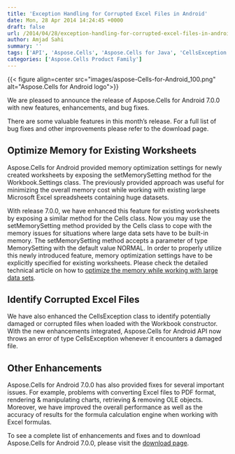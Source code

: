 ```yaml
---
title: 'Exception Handling for Corrupted Excel Files in Android'
date: Mon, 28 Apr 2014 14:24:45 +0000
draft: false
url: /2014/04/28/exception-handling-for-corrupted-excel-files-in-android-using-excel-api/
author: Amjad Sahi
summary: ''
tags: ['API', 'Aspose.Cells', 'Aspose.Cells for Java', 'CellsException', 'Excel Files', 'Java API', 'Large Data Sets', 'Large Excel Files', 'Memory Optimization', 'MemorySetting', 'Worksheet', 'cells', 'java', 'spreadsheet']
categories: ['Aspose.Cells Product Family']
---
```




{{< figure align=center src="images/aspose-Cells-for-Android_100.png" alt="Aspose.Cells for Android logo">}}


We are pleased to announce the release of Aspose.Cells for Android 7.0.0 with new features, enhancements, and bug fixes.

There are some valuable features in this month’s release. For a full list of bug fixes and other improvements please refer to the download page.

## Optimize Memory for Existing Worksheets

Aspose.Cells for Android provided memory optimization settings for newly created worksheets by exposing the setMemorySetting method for the Workbook.Settings class. The previously provided approach was useful for minimizing the overall memory cost while working with existing large Microsoft Excel spreadsheets containing huge datasets.

With release 7.0.0, we have enhanced this feature for existing worksheets by exposing a similar method for the Cells class. Now you may use the setMemorySetting method provided by the Cells class to cope with the memory issues for situations where large data sets have to be built-in memory. The setMemorySetting method accepts a parameter of type MemorySetting with the default value NORMAL. In order to properly utilize this newly introduced feature, memory optimization settings have to be explicitly specified for existing worksheets. Please check the detailed technical article on how to [optimize the memory while working with large data sets][1].

## Identify Corrupted Excel Files

We have also enhanced the CellsException class to identify potentially damaged or corrupted files when loaded with the Workbook constructor. With the new enhancements integrated, Aspose.Cells for Android API now throws an error of type CellsException whenever it encounters a damaged file.

## Other Enhancements

Aspose.Cells for Android 7.0.0 has also provided fixes for several important issues. For example, problems with converting Excel files to PDF format, rendering & manipulating charts, retrieving & removing OLE objects. Moreover, we have improved the overall performance as well as the accuracy of results for the formula calculation engine when working with Excel formulas.

To see a complete list of enhancements and fixes and to download Aspose.Cells for Android 7.0.0, please visit the [download page][2].




[1]: https://docs.aspose.com/display/cellsjava/Optimizing+Memory+Usage+while+Working+with+Big+Files+having+Large+Datasets
[2]: https://downloads.aspose.com/cells/androidjava




